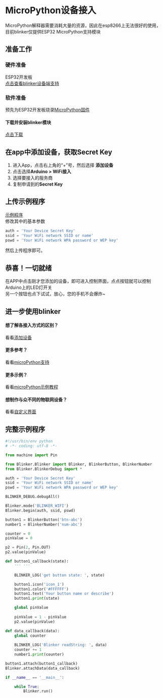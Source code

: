 # MicroPython设备接入  
MicroPython解释器需要消耗大量的资源，因此在esp8266上无法很好的使用，目前blinker仅提供ESP32 MicroPython支持模块  

## 准备工作
### 硬件准备  
ESP32开发板  
[点击查看blinker设备端支持](?file=003-硬件开发/01-设备端支持 "设备端支持")  
### 软件准备  
预先为ESP32开发板烧录[MicroPython固件](https://micropython.org/download#esp32)
 
#### 下载并安装blinker模块 
[点击下载](https://github.com/blinker-iot/blinker-mpy/archive/master.zip)

## 在app中添加设备，获取Secret Key  
1. 进入App，点击右上角的“+”号，然后选择 **添加设备**    
2. 点击选择**Arduino > WiFi接入**  
3. 选择要接入的服务商  
4. 复制申请到的**Secret Key**  

  
## 上传示例程序 
[示例程序](https://github.com/blinker-iot/blinker-mpy/blob/master/example/Blinker_Hello/Hello_WiFi/Hello_WiFi.py)  
修改其中的基本参数  
```python
auth = 'Your Device Secret Key'
ssid = 'Your WiFi network SSID or name'
pswd = 'Your WiFi network WPA password or WEP key'
```
然后上传程序即可。

## 恭喜！一切就绪  
在APP中点击刚才您添加的设备，即可进入控制界面，点点按钮就可以控制Arduino上的LED灯开关  
另一个按钮也点下试试，放心，您的手机不会爆炸~  

## 进一步使用blinker
#### 想了解各接入方式的区别？  
看看[添加设备](?file=002-开发入门/001-添加设备 "添加设备")  
#### 更多参考？  
看看[microPython支持](?file=003-硬件开发/05-microPython支持 "microPython支持")  
#### 更多示例？
看看[microPython示例教程](https://github.com/blinker-iot/blinker-mpy/tree/master/example)  
#### 想制作与众不同的物联网设备？
看看[自定义界面](?file=005-App使用/02-自定义布局 "自定义布局")

## 完整示例程序
```python
#!/usr/bin/env python
# -*- coding: utf-8 -*-

from machine import Pin

from Blinker.Blinker import Blinker, BlinkerButton, BlinkerNumber
from Blinker.BlinkerDebug import *

auth = 'Your Device Secret Key'
ssid = 'Your WiFi network SSID or name'
pswd = 'Your WiFi network WPA password or WEP key'

BLINKER_DEBUG.debugAll()

Blinker.mode('BLINKER_WIFI')
Blinker.begin(auth, ssid, pswd)

button1 = BlinkerButton('btn-abc')
number1 = BlinkerNumber('num-abc')

counter = 0
pinValue = 0

p2 = Pin(2, Pin.OUT)
p2.value(pinValue)

def button1_callback(state):
    ''' '''

    BLINKER_LOG('get button state: ', state)

    button1.icon('icon_1')
    button1.color('#FFFFFF')
    button1.text('Your button name or describe')
    button1.print(state)

    global pinValue
    
    pinValue = 1 - pinValue
    p2.value(pinValue)

def data_callback(data):
    global counter
    
    BLINKER_LOG('Blinker readString: ', data)
    counter += 1
    number1.print(counter)

button1.attach(button1_callback)
Blinker.attachData(data_callback)

if __name__ == '__main__':

    while True:
        Blinker.run()
```